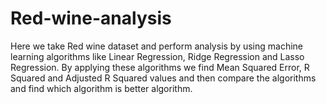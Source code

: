# Red-wine-analysis

Here we take Red wine dataset and perform analysis by using machine learning algorithms like Linear Regression, Ridge Regression and Lasso Regression.
By applying these algorithms we find Mean Squared Error, R Squared and Adjusted R Squared values and then compare the algorithms and find which algorithm is better algorithm.

